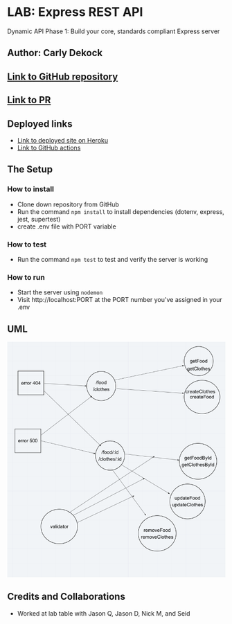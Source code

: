 # LAB: Express REST API

Dynamic API Phase 1: Build your core, standards compliant Express server

## Author: Carly Dekock

## [Link to GitHub repository](https://github.com/carlydekock/basic-api-server.git)
## [Link to PR](https://github.com/carlydekock/basic-api-server/pull/3)

## Deployed links

- [Link to deployed site on Heroku](https://carlydekock-basic-api-server.herokuapp.com)
- [Link to GitHub actions](https://github.com/carlydekock/basic-api-server/actions)

## The Setup

### How to install

- Clone down repository from GitHub
- Run the command ```npm install``` to install dependencies (dotenv, express, jest, supertest)
- create .env file with PORT variable

### How to test

- Run the command ```npm test``` to test and verify the server is working

### How to run

- Start the server using ```nodemon```
- Visit http://localhost:PORT at the PORT number you've assigned in your .env

## UML
![image](assets/UML.png)

## Credits and Collaborations

- Worked at lab table with Jason Q, Jason D, Nick M, and Seid
